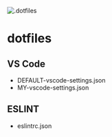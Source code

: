 ![.dotfiles](https://lh3.googleusercontent.com/kJh9eLyebuMbZeUMcVcfJEw44Vhk-_iUoetxOSQVdw8p3GBqhDKUfzj9WG5cUwxIi08fwDpsPjZ0RXdyU6UbWF05goJgpA0BbbhXpHyp_Tx9Nj_euC8L42JipUy1rZMcM3u9_ytSfw=w2400)

# dotfiles

## VS Code

- DEFAULT-vscode-settings.json
- MY-vscode-settings.json

## ESLINT

- eslintrc.json
